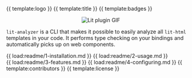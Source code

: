 {{ template:logo }}
{{ template:title }}
{{ template:badges }}

<p align="center">
  <img src="https://raw.githubusercontent.com/runem/ts-lit-plugin/master/documentation/asset/lit-plugin.gif" alt="Lit plugin GIF"/>
</p>

`lit-analyzer` is a CLI that makes it possible to easily analyze all `lit-html` templates in your code. It performs type checking on your bindings and automatically picks up on web components. 

{{ load:readme/1-installation.md }}
{{ load:readme/2-usage.md }}
{{ load:readme/3-features.md }}
{{ load:readme/4-configuring.md }}
{{ template:contributors }}
{{ template:license }}

